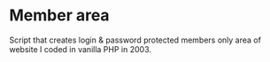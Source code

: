 # Member area

Script that creates login & password protected members only area of website I coded in vanilla PHP in 2003.

